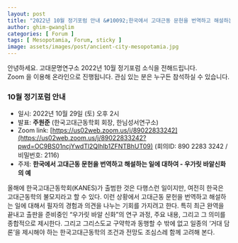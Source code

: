 ```yaml
---
layout: post
title: "2022년 10월 정기포럼 안내 &#10092;한국에서 고대근동 문헌을 번역하고 해설하는 일에 대하여 - 우가릿 바알신화의 예&#10093;"
author: ghim-gwanglim
categories: [ Forum ]
tags: [ Mesopotamia, Forum, sticky ]
image: assets/images/post/ancient-city-mesopotamia.jpg
---
```


안녕하세요. 고대문명연구소 2022년 10월 정기포럼 소식을 전해드립니다.<br> 
Zoom 을 이용해 온라인으로 진행됩니다. 관심 있는 분은 누구든 참석하실 수 있습니다. 

### 10월 정기포럼 안내
- 일시: 2022년 10월 29일 (토) 오후 2시
- 발표: __주원준__ (한국고대근동학회 회장, 한님성서연구소)
- Zoom link: [https://us02web.zoom.us/j/89022833242](https://us02web.zoom.us/j/89022833242?pwd=OC9BS01ncjYwdTl2Qlhlb1ZFNTBhUT09)
  (회의ID: 890 2283 3242 / 비밀번호: 2116)
- 주제: __한국에서 고대근동 문헌을 번역하고 해설하는 일에 대하여 - 우가릿 바알신화의 예__

올해에 한국고대근동학회(KANES)가 출범한 것은 다행스런 일이지만, 여전히 한국은 고대근동학의 불모지라고 할 수 있다. 이런 상황에서 고대근동 문헌을 번역하고 해설하는 일에 대해서 필자의 경험과 의견을 나누는 기회를 가지려고 한다. 특히 최근 완역을 끝내고 출판을 준비중인 “우가릿 바알 신화”의 연구 과정, 주요 내용, 그리고 그 의미를 종합적으로 제시한다. 그리고 그리스도교 구약학과 동행할 수 밖에 없고 일종의 ‘거대 담론’을 제시해야 하는 한국고대근동학의 조건과 전망도 조심스레 함께 고려해 본다.
